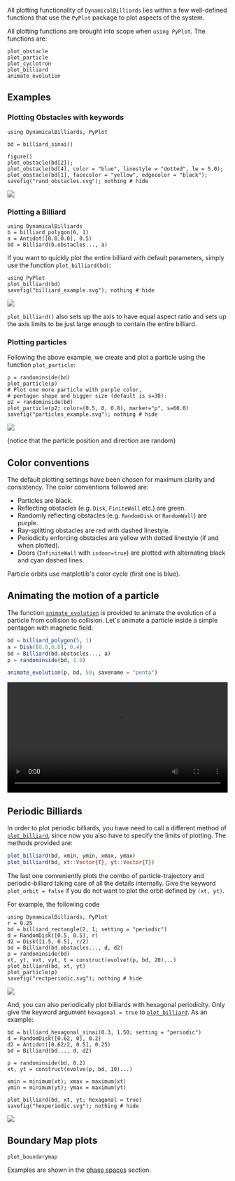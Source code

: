 All plotting functionality of `DynamicalBilliards` lies within a few well-defined functions that use the `PyPlot` package to plot aspects of the system.

All plotting functions are brought into scope when `using PyPlot`. The functions are:
```@docs
plot_obstacle
plot_particle
plot_cyclotron
plot_billiard
animate_evolution
```

## Examples

### Plotting Obstacles with keywords
```@example obstacles
using DynamicalBilliards, PyPlot

bd = billiard_sinai()

figure()
plot_obstacle(bd[2]);
plot_obstacle(bd[4], color = "blue", linestyle = "dotted", lw = 5.0);
plot_obstacle(bd[1], facecolor = "yellow", edgecolor = "black");
savefig("rand_obstacles.svg"); nothing # hide
```
![](rand_obstacles.svg)

### Plotting a Billiard

```@example 8
using DynamicalBilliards
b = billiard_polygon(6, 1)
a = Antidot([0.0,0.0], 0.5)
bd = Billiard(b.obstacles..., a)
```

If you want to quickly plot the entire billiard with default parameters, simply use the function `plot_billiard(bd)`:

```@example 8
using PyPlot
plot_billiard(bd)
savefig("billiard_example.svg"); nothing # hide
```
![](billiard_example.svg)

`plot_billiard()` also sets up the axis to have equal aspect ratio and sets up the axis limits to be just large enough to contain the entire billiard.



### Plotting particles

Following the above example, we create and plot a particle using the function `plot_particle`:
```@example 8
p = randominside(bd)
plot_particle(p)
# Plot one more particle with purple color,
# pentagon shape and bigger size (default is s=30):
p2 = randominside(bd)
plot_particle(p2; color=(0.5, 0, 0.8), marker="p", s=60.0)
savefig("particles_example.svg"); nothing # hide
```
![](particles_example.svg)

(notice that the particle position and direction are random)

## Color conventions
The default plotting settings have been chosen for maximum clarity and consistency. The color conventions followed are:
* Particles are black.
* Reflecting obstacles (e.g. `Disk`, `FiniteWall` etc.) are green.
* Randomly reflecting obstacles (e.g. `RandomDisk` or `RandomWall`) are purple.
* Ray-splitting obstacles are red with dashed linestyle.
* Periodicity enforcing obstacles are yellow with dotted linestyle
  (if and when plotted).
* Doors (`InfiniteWall` with `isdoor=true`) are plotted with alternating black and
  cyan dashed lines.

Particle orbits use matplotlib's color cycle (first one is blue).

## Animating the motion of a particle

The function [`animate_evolution`](@ref) is provided to animate the evolution of a particle from collision to collision.
Let's animate a particle inside a simple pentagon with magnetic field:

```julia
bd = billiard_polygon(5, 1)
a = Disk([0.0,0.0], 0.4)
bd = Billiard(bd.obstacles..., a)
p = randominside(bd, 1.0)

animate_evolution(p, bd, 50; savename = "penta")
```

<video width="100%" height="auto" controls>
<source src="https://github.com/JuliaDynamics/JuliaDynamicsDocumentation.jl/tree/master/animations/billiards/penta.mp4?raw=true" type="video/mp4">
</video>

## Periodic Billiards
In order to plot periodic billiards, you have need to call a different method of
[`plot_billiard`](@ref), since now you
also have to specify the limits of plotting. The
methods provided are:
```julia
plot_billiard(bd, xmin, ymin, xmax, ymax)
plot_billiard(bd, xt::Vector{T}, yt::Vector{T})
```
The last one conveniently plots the combo of particle-trajectory and
periodic-billiard taking care of all the details internally. Give the keyword
`plot_orbit = false` if you do not want to plot the orbit defined by `(xt, yt)`.

For example, the following code
```@example 8
using DynamicalBilliards, PyPlot
r = 0.25
bd = billiard_rectangle(2, 1; setting = "periodic")
d = RandomDisk([0.5, 0.5], r)
d2 = Disk([1.5, 0.5], r/2)
bd = Billiard(bd.obstacles..., d, d2)
p = randominside(bd)
xt, yt, vxt, vyt, t = construct(evolve!(p, bd, 20)...)
plot_billiard(bd, xt, yt)
plot_particle(p)
savefig("rectperiodic.svg"); nothing # hide
```
![](rectperiodic.svg)

And, you can also periodically plot billiards with hexagonal periodicity. Only give
the keyword argument `hexagonal = true` to [`plot_billiard`](@ref). As an example:

```@example 8
bd = billiard_hexagonal_sinai(0.3, 1.50; setting = "periodic")
d = RandomDisk([0.62, 0], 0.2)
d2 = Antidot([0.62/2, 0.5], 0.25)
bd = Billiard(bd..., d, d2)

p = randominside(bd, 0.2)
xt, yt = construct(evolve(p, bd, 10)...)

xmin = minimum(xt); xmax = maximum(xt)
ymin = minimum(yt); ymax = maximum(yt)

plot_billiard(bd, xt, yt; hexagonal = true)
savefig("hexperiodic.svg"); nothing # hide
```
![](hexperiodic.svg)


## Boundary Map plots
```@docs
plot_boundarymap
```
Examples are shown in the [phase spaces](basic/phasespaces.md) section.

